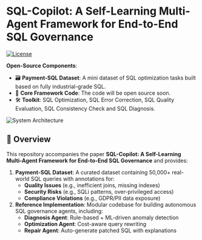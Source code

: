 # SQL-Copilot: A Self-Learning Multi-Agent Framework for End-to-End SQL Governance
[![License](https://img.shields.io/badge/License-Apache_2.0-blue.svg)](https://opensource.org/licenses/Apache-2.0)
<!--
[![arXiv](https://img.shields.io/badge/arXiv-<PaperID>-b31b1b.svg)](https://arxiv.org/abs/<PaperID>)
[![Dataset Download](https://img.shields.io/badge/Dataset-PaymentSQL-green)](https://github.com/<YourRepo>/releases/download/v1.0/payment-sql.zip)
-->

**Open-Source Components**:
- 🗃️ ​**Payment-SQL Dataset**: A mini dataset of SQL optimization tasks built based on fully industrial-grade SQL.
- 🤖 ​**Core Framework Code**: The code will be open source soon.
- 🛠️ ​**Toolkit**: SQL Optimization, SQL Error Correction, SQL Quality Evaluation, SQL Consistency Check and SQL Diagnosis.

![System Architecture](docs/arch.png) <!-- 替换为实际架构图链接 -->

## 📖 Overview
This repository accompanies the paper ​**SQL-Copilot: A Self-Learning Multi-Agent Framework for End-to-End SQL Governance**​ and provides:
1. ​**Payment-SQL Dataset**: A curated dataset containing 50,000+ real-world SQL queries with annotations for:
   - ​**Quality Issues**​ (e.g., inefficient joins, missing indexes)
   - ​**Security Risks**​ (e.g., SQLi patterns, over-privileged access)
   - ​**Compliance Violations**​ (e.g., GDPR/PII data exposure)
2. ​**Reference Implementation**: Modular codebase for building autonomous SQL governance agents, including:
   - ​**Diagnosis Agent**: Rule-based + ML-driven anomaly detection
   - ​**Optimization Agent**: Cost-aware query rewriting
   - ​**Repair Agent**: Auto-generate patched SQL with explanations

<!-- 
## 🚀 Quick Start
### Step 1: Install Dependencies
```bash
pip install -r requirements.txt
-->
